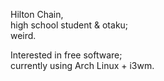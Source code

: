 Hilton Chain, <br>
high school student & otaku; <br>
weird.<br>

Interested in free software; <br>
currently using Arch Linux + i3wm.
